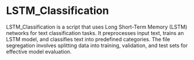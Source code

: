 # LSTM_Classification
LSTM_Classification is a script that uses Long Short-Term Memory (LSTM) networks for text classification tasks. It preprocesses input text, trains an LSTM model, and classifies text into predefined categories. The file segregation involves splitting data into training, validation, and test sets for effective model evaluation.

